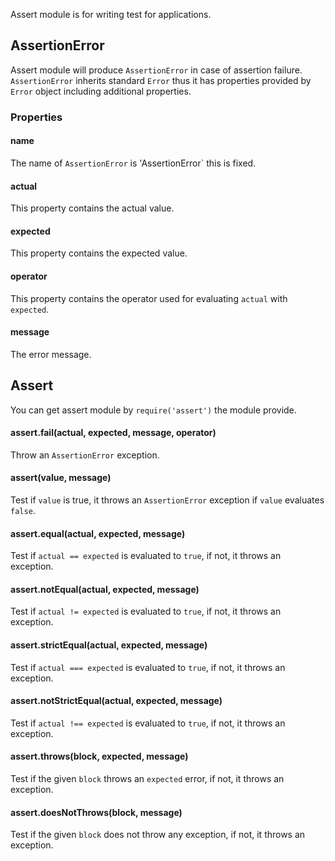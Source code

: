 Assert module is for writing test for applications.

## AssertionError
Assert module will produce `AssertionError` in case of assertion failure. `AssertionError` inherits standard `Error` thus it has properties provided by `Error` object including additional properties.

### Properties

#### name
The name of `AssertionError` is 'AssertionError` this is fixed.

#### actual
This property contains the actual value.

#### expected
This property contains the expected value.

#### operator
This property contains the operator used for evaluating `actual` with `expected`.

#### message
The error message.

## Assert
You can get assert module by `require('assert')` the module provide.

#### assert.fail(actual, expected, message, operator)
Throw an `AssertionError` exception.

#### assert(value, message)
Test if `value` is true, it throws an `AssertionError` exception if `value` evaluates `false`.

#### assert.equal(actual, expected, message)
Test if `actual == expected` is evaluated to `true`, if not, it throws an exception.

#### assert.notEqual(actual, expected, message)
Test if `actual != expected` is evaluated to `true`, if not, it throws an exception.

#### assert.strictEqual(actual, expected, message)
Test if `actual === expected` is evaluated to `true`, if not, it throws an exception.

#### assert.notStrictEqual(actual, expected, message)
Test if `actual !== expected` is evaluated to `true`, if not, it throws an exception.

#### assert.throws(block, expected, message)
Test if the given `block` throws an `expected` error, if not, it throws an exception.

#### assert.doesNotThrows(block, message)
Test if the given `block` does not throw any exception, if not, it throws an exception.
